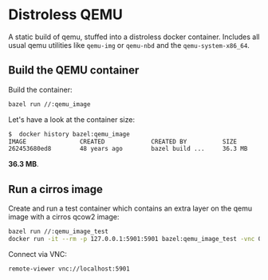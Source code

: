 # Distroless QEMU

A static build of qemu, stuffed into a distroless docker container. Includes
all usual qemu utilities like `qemu-img` or `qemu-nbd` and the
`qemu-system-x86_64`.

## Build the QEMU container

Build the container:

```bash
bazel run //:qemu_image
```

Let's have a look at the container size:

```bash
$  docker history bazel:qemu_image
IMAGE               CREATED             CREATED BY          SIZE                COMMENT
262453680ed8        48 years ago        bazel build ...     36.3 MB
```

**36.3 MB**.

## Run a cirros image

Create and run a test container which contains an extra layer on the qemu image
with a cirros qcow2 image:

```bash
bazel run //:qemu_image_test
docker run -it --rm -p 127.0.0.1:5901:5901 bazel:qemu_image_test -vnc 0.0.0.0:01 -drive format=qcow2,file=/disk/cirros.img -vga std
```

Connect via VNC:

```bash
remote-viewer vnc://localhost:5901
```

